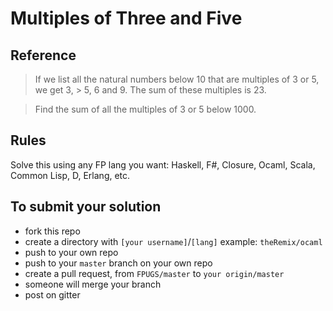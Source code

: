 # Multiples of Three and Five

## Reference
> If we list all the natural numbers below 10 that are multiples of 3 or 5, we get 3, > 5, 6 and 9. The sum of these multiples is 23.

> Find the sum of all the multiples of 3 or 5 below 1000.

## Rules
Solve this using any FP lang you want: Haskell, F#, Closure, Ocaml, Scala, Common Lisp, D, Erlang, etc.


## To submit your solution

- fork this repo
- create a directory with `[your username]`/`[lang]` example: `theRemix/ocaml`
- push to your own repo
- push to your `master` branch on your own repo
- create a pull request, from `FPUGS/master` to `your origin/master`
- someone will merge your branch
- post on gitter